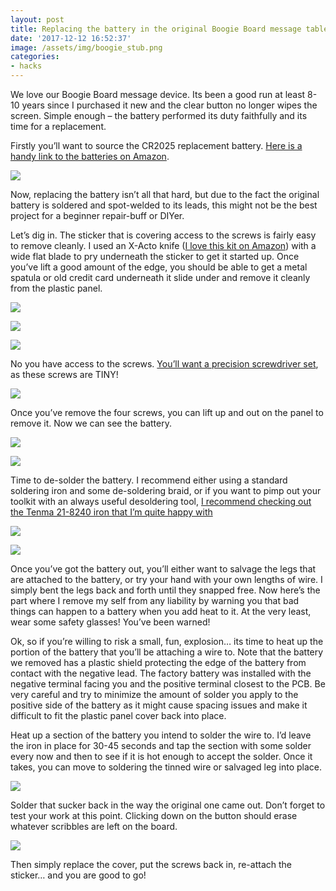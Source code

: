 ```yaml
---
layout: post
title: Replacing the battery in the original Boogie Board message tablet
date: '2017-12-12 16:52:37'
image: /assets/img/boogie_stub.png
categories:
- hacks
---
```



We love our Boogie Board message device. Its been a good run at least 8-10 years since I purchased it new and the clear button no longer wipes the screen. Simple enough – the battery performed its duty faithfully and its time for a replacement.

Firstly you’ll want to source the CR2025 replacement battery. [Here is a handy link to the batteries on Amazon](http://amzn.to/2AOnvUJ).

![](https://i0.wp.com/res.cloudinary.com/thecase/image/upload/h_187,w_300/v1514682954/IMG_2949-e1513122711839_oib1sc.jpg?resize=300%2C187)

Now, replacing the battery isn’t all that hard, but due to the fact the original battery is soldered and spot-welded to its leads, this might not be the best project for a beginner repair-buff or DIYer.

Let’s dig in. The sticker that is covering access to the screws is fairly easy to remove cleanly. I used an X-Acto knife ([I love this kit on Amazon](http://amzn.to/2AOXViu)) with a wide flat blade to pry underneath the sticker to get it started up. Once you’ve lift a good amount of the edge, you should be able to get a metal spatula or old credit card underneath it slide under and remove it cleanly from the plastic panel.

![](https://i1.wp.com/res.cloudinary.com/thecase/image/upload/h_300,w_225/v1514682976/IMG_2966_nwpldy.jpg?resize=225%2C300)

![](https://i1.wp.com/res.cloudinary.com/thecase/image/upload/h_300,w_225/v1514682973/IMG_2965_ag5kzr.jpg?resize=225%2C300)

![](https://i2.wp.com/res.cloudinary.com/thecase/image/upload/h_300,w_225/v1514682971/IMG_2964_pysjcc.jpg?resize=225%2C300)

No you have access to the screws. [You’ll want a precision screwdriver set](http://amzn.to/2iY5E5A), as these screws are TINY!

![](https://i0.wp.com/res.cloudinary.com/thecase/image/upload/h_300,w_225/v1514682969/IMG_2963_oywqsk.jpg?resize=225%2C300)

Once you’ve remove the four screws, you can lift up and out on the panel to remove it. Now we can see the battery.

![](https://i0.wp.com/res.cloudinary.com/thecase/image/upload/h_300,w_225/v1514682964/IMG_2962_clkvax.jpg?resize=225%2C300)

![](https://i2.wp.com/res.cloudinary.com/thecase/image/upload/h_225,w_300/v1514682956/IMG_2948_rcwtzt.jpg?resize=300%2C225)

Time to de-solder the battery. I recommend either using a standard soldering iron and some de-soldering braid, or if you want to pimp out your toolkit with an always useful desoldering tool, [I recommend checking out the Tenma 21-8240 iron that I’m quite happy with](http://amzn.to/2AxMtel)

![](https://i2.wp.com/res.cloudinary.com/thecase/image/upload/h_225,w_300/v1514682949/IMG_2951_nto42s.jpg?resize=300%2C225)

![](https://i2.wp.com/res.cloudinary.com/thecase/image/upload/h_300,w_225/v1514682942/IMG_2954_ocwans.jpg?resize=225%2C300)

Once you’ve got the battery out, you’ll either want to salvage the legs that are attached to the battery, or try your hand with your own lengths of wire. I simply bent the legs back and forth until they snapped free. Now here’s the part where I remove my self from any liability by warning you that bad things can happen to a battery when you add heat to it. At the very least, wear some safety glasses! You’ve been warned!

Ok, so if you’re willing to risk a small, fun, explosion… its time to heat up the portion of the battery that you’ll be attaching a wire to. Note that the battery we removed has a plastic shield protecting the edge of the battery from contact with the negative lead. The factory battery was installed with the negative terminal facing you and the positive terminal closest to the PCB. Be very careful and try to minimize the amount of solder you apply to the positive side of the battery as it might cause spacing issues and make it difficult to fit the plastic panel cover back into place.

Heat up a section of the battery you intend to solder the wire to. I’d leave the iron in place for 30-45 seconds and tap the section with some solder every now and then to see if it is hot enough to accept the solder. Once it takes, you can move to soldering the tinned wire or salvaged leg into place.

![](https://i1.wp.com/res.cloudinary.com/thecase/image/upload/h_300,w_225/v1514682962/IMG_2960_oqzepc.jpg?resize=225%2C300)

Solder that sucker back in the way the original one came out. Don’t forget to test your work at this point. Clicking down on the button should erase whatever scribbles are left on the board.

![](https://i2.wp.com/res.cloudinary.com/thecase/image/upload/h_300,w_225/v1514682967/IMG_2961_ommkyd.jpg?resize=225%2C300)

Then simply replace the cover, put the screws back in, re-attach the sticker… and you are good to go!


